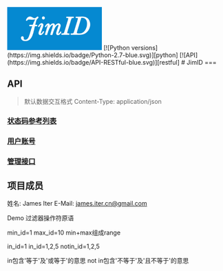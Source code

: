 <img width="220" height="100" src="./JimID-Logo.jpg">
[![Python versions](https://img.shields.io/badge/Python-2.7-blue.svg)][python]
[![API](https://img.shields.io/badge/API-RESTful-blue.svg)][restful]
# JimID
===

## API
> 默认数据交互格式 Content-Type: application/json

### [状态码参考列表](docs/state_code.md)
### [用户账号](docs/user.md)
### [管理接口](docs/mgmt.md)

## 项目成员
姓名: James Iter
E-Mail: james.iter.cn@gmail.com

Demo
过滤器操作符原语

min_id=1
max_id=10
min+max组成range

in_id=1
in_id=1,2,5
notin_id=1,2,5

in包含'等于'及'或等于'的意思
not in包含'不等于'及'且不等于'的意思

[python]: https://www.python.org
[restful]: http://www.ics.uci.edu/~fielding/pubs/dissertation/rest_arch_style.htm
